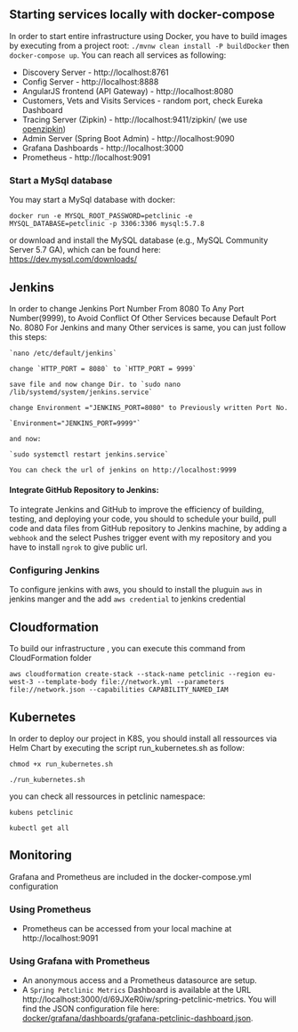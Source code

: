## Starting services locally with docker-compose
In order to start entire infrastructure using Docker, you have to build images by executing from a project root:
`./mvnw clean install -P buildDocker` then
`docker-compose up`. 
 You can reach all services as following:
* Discovery Server - http://localhost:8761
* Config Server - http://localhost:8888
* AngularJS frontend (API Gateway) - http://localhost:8080
* Customers, Vets and Visits Services - random port, check Eureka Dashboard 
* Tracing Server (Zipkin) - http://localhost:9411/zipkin/ (we use [openzipkin](https://github.com/openzipkin/zipkin/tree/master/zipkin-server))
* Admin Server (Spring Boot Admin) - http://localhost:9090
* Grafana Dashboards - http://localhost:3000
* Prometheus - http://localhost:9091

### Start a MySql database

You may start a MySql database with docker:

```
docker run -e MYSQL_ROOT_PASSWORD=petclinic -e MYSQL_DATABASE=petclinic -p 3306:3306 mysql:5.7.8
```
or download and install the MySQL database (e.g., MySQL Community Server 5.7 GA), which can be found here: https://dev.mysql.com/downloads/
## Jenkins
In order to change Jenkins Port Number From 8080 To Any Port Number(9999), to Avoid Conflict Of Other Services because Default Port No. 8080 For Jenkins and many Other services is same, you can just follow this steps: 
```
`nano /etc/default/jenkins`  

change `HTTP_PORT = 8080` to `HTTP_PORT = 9999`  

save file and now change Dir. to `sudo nano /lib/systemd/system/jenkins.service`  

change Environment ="JENKINS_PORT=8080" to Previously written Port No.  

`Environment="JENKINS_PORT=9999"`  

and now:  

`sudo systemctl restart jenkins.service`  

You can check the url of jenkins on http://localhost:9999  

```
#### Integrate GitHub Repository to Jenkins: 

To integrate Jenkins and GitHub to improve the efficiency of building, testing, and deploying your code, you should to schedule your build, pull code and data files from GitHub repository to Jenkins machine, by adding a `webhook` and the select Pushes trigger event with my repository and you have to install `ngrok` to give public url.  
### Configuring Jenkins  
To configure jenkins with aws, you should to install the pluguin `aws` in jenkins manger and the add `aws credential`  to jenkins credential

## Cloudformation
To build our infrastructure , you can execute this command from CloudFormation folder  

`aws cloudformation create-stack --stack-name petclinic --region eu-west-3 --template-body file://network.yml --parameters file://network.json --capabilities CAPABILITY_NAMED_IAM`
## Kubernetes
In order to deploy our project in K8S, you should install all ressources via Helm Chart by executing the script run_kubernetes.sh as follow:  

`chmod +x run_kubernetes.sh`  

`./run_kubernetes.sh`  

you can check all ressources in petclinic namespace:  

`kubens petclinic`  

`kubectl get all`  

## Monitoring
Grafana and Prometheus are included in the docker-compose.yml configuration

### Using Prometheus

* Prometheus can be accessed from your local machine at http://localhost:9091

### Using Grafana with Prometheus

* An anonymous access and a Prometheus datasource are setup.
* A `Spring Petclinic Metrics` Dashboard is available at the URL http://localhost:3000/d/69JXeR0iw/spring-petclinic-metrics.
You will find the JSON configuration file here: [docker/grafana/dashboards/grafana-petclinic-dashboard.json]().